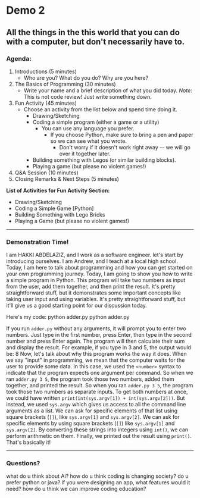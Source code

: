 # Demo 2

All the things in the this world that you can do with a computer, but don't necessarily have to.
---
### Agenda:
1. Introductions (5 minutes)
   - Who are you? What do you do? Why are you here?
2. The Basics of Programming (30 minutes)
    - Write your name and a brief description of what you did today.
      *Note*: This is not code review! Just write something down.
3. Fun Activity (45 minutes)
     - Choose an activity from the list below and spend time doing it.
       - Drawing/Sketching
       - Coding a simple program (either a game or a utility)
         - You can use any language you prefer.
           - If you choose Python, make sure to bring a pen and paper so we can see what you wrote.
             - Don't worry if it doesn't work right away -- we will go over it together later.
       - Building something with Legos (or similar building blocks).
       - Playing a game (but please no violent games!)
7. Q&A Session (10 minutes)
8. Closing Remarks & Next Steps (5 minutes)

**List of Activities for Fun Activity Section:**
- Drawing/Sketching
- Coding a Simple Game [Python]
- Building Something with Lego Bricks
- Playing a Game (but please no violent games!)

---
### Demonstration Time! ###

I am HAKKI ABDELAZIZ, and I work as a software engineer.
let's  start by introducing ourselves. I am Andrew, and I teach at a local high school. Today, I am here to talk about programming and how you can get started on your own programming journey.
Today, I am going to show you how to write a simple program in Python.
This program will take two numbers as input from the user, add them together, and then print the result.
It's pretty straightforward stuff, but it demonstrates some important concepts like taking user input and using variables.
It's pretty straightforward stuff, but it'll give us a good starting point for our discussion today.

Here's my code:
python adder.py
python adder.py <number> <number>

If you run `adder.py` without any arguments, it will prompt you to enter two numbers.
Just type in the first number, press Enter, then type in the second number and press Enter again.
The program will then calculate their sum and display the result.
For example, if you type in 3 and 5, the output would be: 8
Now, let's talk about why this program works the way it does.
When we say "input" in programming, we mean that the computer waits for the user to provide some data.
In this case, we used the `<number>` syntax to indicate that the program expects one argument per command.
So when we ran `adder.py 3 5`, the program took those two numbers, added them together, and printed the result.
So when you ran `adder.py 3 5`, the program took those two numbers as separate inputs.
To get both numbers at once, we could have written `print(int(sys.argv[1]) + int(sys.argv[2]))`.
But instead, we used `sys.argv` which gives us access to all the command line arguments as a list.
We can ask for specific elements of that list using square brackets (`[]`), like `sys.argv[1]` and `sys.argv[2]`.
We can ask for specific elements by using square brackets (`[]`) like `sys.argv[1]` and `sys.argv[2]`.
By converting these strings into integers using `int()`, we can perform arithmetic on them.
Finally, we printed out the result using `print()`.
That's basically it!


---

### Questions? ###
what do u think about Ai?
how do u think coding is changing society?
do u prefer python or java?
if you were designing an app, what features would it need?
how do u think we can improve coding education?</s>